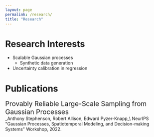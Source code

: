 ```yaml
---
layout: page
permalink: /research/
title: "Research"
---
```


<!-- <style>
ul {
   list-style: none;
   margin-left: 0;
   padding-left: 1em;
   text-indent: -1em;
}
   <\style> -->

# Research Interests

* Scalable Gaussian processes
  - Synthetic data generation
* Uncertainty calibration in regression

# Publications

  <li style="font-size: 16pt; list-style: none;"> Provably Reliable Large-Scale Sampling from Gaussian Processes </li>
_Anthony Stephenson, Robert Allison, Edward Pyzer-Knapp_\
  NeurIPS "Gaussian Processes, Spatiotemporal Modeling, and Decision-making Systems" Workshop, 2022.

 
